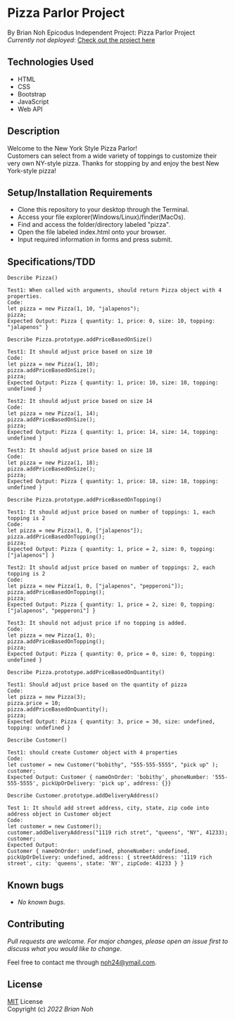 # Pizza Parlor Project
By Brian Noh
Epicodus Independent Project: Pizza Parlor Project   
_Currently not deployed_: [Check out the project here](noh24.github.com/pizza/)

## Technologies Used  
* HTML
* CSS
* Bootstrap
* JavaScript
* Web API

## Description
Welcome to the New York Style Pizza Parlor!  
Customers can select from a wide variety of toppings to customize their very own NY-style pizza. 
Thanks for stopping by and enjoy the best New York-style pizza!

## Setup/Installation Requirements
* Clone this repository to your desktop through the Terminal.
* Access your file explorer(Windows/Linux)/finder(MacOs).
* Find and access the folder/directory labeled "pizza".
* Open the file labeled index.html onto your browser.
* Input required information in forms and press submit.

## Specifications/TDD
```
Describe Pizza()

Test1: When called with arguments, should return Pizza object with 4 properties.
Code: 
let pizza = new Pizza(1, 10, "jalapenos");
pizza;
Expected Output: Pizza { quantity: 1, price: 0, size: 10, topping: "jalapenos" }
```
```
Describe Pizza.prototype.addPriceBasedOnSize()

Test1: It should adjust price based on size 10
Code: 
let pizza = new Pizza(1, 10);
pizza.addPriceBasedOnSize();
pizza;
Expected Output: Pizza { quantity: 1, price: 10, size: 10, topping: undefined }

Test2: It should adjust price based on size 14
Code: 
let pizza = new Pizza(1, 14);
pizza.addPriceBasedOnSize();
pizza;
Expected Output: Pizza { quantity: 1, price: 14, size: 14, topping: undefined }

Test3: It should adjust price based on size 18
Code: 
let pizza = new Pizza(1, 18);
pizza.addPriceBasedOnSize();
pizza;
Expected Output: Pizza { quantity: 1, price: 18, size: 18, topping: undefined }
```
```
Describe Pizza.prototype.addPriceBasedOnTopping()

Test1: It should adjust price based on number of toppings: 1, each topping is 2
Code: 
let pizza = new Pizza(1, 0, ["jalapenos"]);
pizza.addPriceBasedOnTopping();
pizza;
Expected Output: Pizza { quantity: 1, price = 2, size: 0, topping: ["jalapenos"] }

Test2: It should adjust price based on number of toppings: 2, each topping is 2
Code: 
let pizza = new Pizza(1, 0, ["jalapenos", "pepperoni"]);
pizza.addPriceBasedOnTopping();
pizza;
Expected Output: Pizza { quantity: 1, price = 2, size: 0, topping: ["jalapenos", "pepperoni"] }

Test3: It should not adjust price if no topping is added.
Code: 
let pizza = new Pizza(1, 0);
pizza.addPriceBasedOnTopping();
pizza;
Expected Output: Pizza { quantity: 0, price = 0, size: 0, topping: undefined }
```
```
Describe Pizza.prototype.addPriceBasedOnQuantity()

Test1: Should adjust price based on the quantity of pizza
Code: 
let pizza = new Pizza(3);
pizza.price = 10;
pizza.addPriceBasedOnQuantity();
pizza;
Expected Output: Pizza { quantity: 3, price = 30, size: undefined, topping: undefined }
```
```
Describe Customer()

Test1: should create Customer object with 4 properties
Code: 
let customer = new Customer("bobithy", "555-555-5555", "pick up" );
customer;
Expected Output: Customer { nameOnOrder: 'bobithy', phoneNumber: '555-555-5555', pickUpOrDelivery: 'pick up', address: {}}
```
```
Describe Customer.prototype.addDeliveryAddress()

Test 1: It should add street address, city, state, zip code into address object in Customer object
Code:
let customer = new Customer();
customer.addDeliveryAddress("1119 rich stret", "queens", "NY", 41233);
customer;
Expected Output: 
Customer { nameOnOrder: undefined, phoneNumber: undefined, pickUpOrDelivery: undefined, address: { streetAddress: '1119 rich street', city: 'queens', state: 'NY', zipCode: 41233 } }
```

## Known bugs
* _No known bugs_.

## Contributing
_Pull requests are welcome. For major changes, please open an issue first to discuss what you would like to change_.  
  
Feel free to contact me through <noh24@ymail.com>.

## License
[MIT](./license.txt) License  
Copyright (c) _2022 Brian Noh_